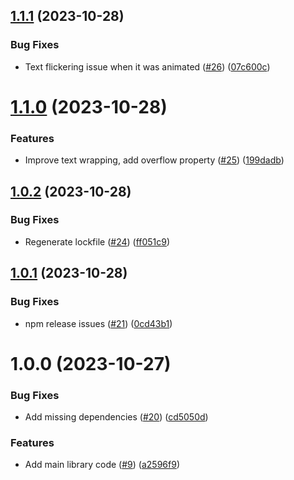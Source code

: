 ## [1.1.1](https://github.com/MatiPl01/react-native-skia-responsive-text/compare/v1.1.0...v1.1.1) (2023-10-28)


### Bug Fixes

* Text flickering issue when it was animated ([#26](https://github.com/MatiPl01/react-native-skia-responsive-text/issues/26)) ([07c600c](https://github.com/MatiPl01/react-native-skia-responsive-text/commit/07c600c0da5f360813238e7b544661f6dcbba562))

# [1.1.0](https://github.com/MatiPl01/react-native-skia-responsive-text/compare/v1.0.2...v1.1.0) (2023-10-28)


### Features

* Improve text wrapping, add overflow property ([#25](https://github.com/MatiPl01/react-native-skia-responsive-text/issues/25)) ([199dadb](https://github.com/MatiPl01/react-native-skia-responsive-text/commit/199dadb4b02c7ceee4b639505b430829ab25d32e))

## [1.0.2](https://github.com/MatiPl01/react-native-skia-responsive-text/compare/v1.0.1...v1.0.2) (2023-10-28)


### Bug Fixes

* Regenerate lockfile ([#24](https://github.com/MatiPl01/react-native-skia-responsive-text/issues/24)) ([ff051c9](https://github.com/MatiPl01/react-native-skia-responsive-text/commit/ff051c9ed0bdd92a03558a4aaece004feb61838a))

## [1.0.1](https://github.com/MatiPl01/react-native-skia-responsive-text/compare/v1.0.0...v1.0.1) (2023-10-28)


### Bug Fixes

* npm release issues ([#21](https://github.com/MatiPl01/react-native-skia-responsive-text/issues/21)) ([0cd43b1](https://github.com/MatiPl01/react-native-skia-responsive-text/commit/0cd43b17cff2cb67fee904870e31583109c681cb))

# 1.0.0 (2023-10-27)

### Bug Fixes

- Add missing dependencies ([#20](https://github.com/MatiPl01/react-native-skia-responsive-text/issues/20)) ([cd5050d](https://github.com/MatiPl01/react-native-skia-responsive-text/commit/cd5050d5bd83c7d04b84f3c0113879d7779ad396))

### Features

- Add main library code ([#9](https://github.com/MatiPl01/react-native-skia-responsive-text/issues/9)) ([a2596f9](https://github.com/MatiPl01/react-native-skia-responsive-text/commit/a2596f9907afad07a701632bb18695d56820d14b))
